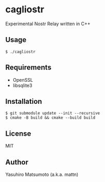 # cagliostr

Experimental Nostr Relay written in C++

## Usage

```
$ ./cagliostr
```

## Requirements

* OpenSSL
* libsqlite3

## Installation

```
$ git submodule update --init --recursive
$ cmake -B build && cmake --build build
```

## License

MIT

## Author

Yasuhiro Matsumoto (a.k.a. mattn)
